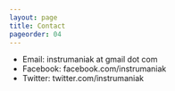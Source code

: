 ```yaml
---
layout: page
title: Contact
pageorder: 04
---
```


- Email: instrumaniak at gmail dot com
- Facebook: facebook.com/instrumaniak
- Twitter: twitter.com/instrumaniak

